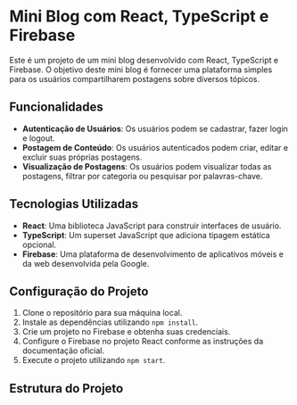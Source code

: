 # Mini Blog com React, TypeScript e Firebase

Este é um projeto de um mini blog desenvolvido com React, TypeScript e Firebase. O objetivo deste mini blog é fornecer uma plataforma simples para os usuários compartilharem postagens sobre diversos tópicos.

## Funcionalidades

- **Autenticação de Usuários**: Os usuários podem se cadastrar, fazer login e logout.
- **Postagem de Conteúdo**: Os usuários autenticados podem criar, editar e excluir suas próprias postagens.
- **Visualização de Postagens**: Os usuários podem visualizar todas as postagens, filtrar por categoria ou pesquisar por palavras-chave.

## Tecnologias Utilizadas

- **React**: Uma biblioteca JavaScript para construir interfaces de usuário.
- **TypeScript**: Um superset JavaScript que adiciona tipagem estática opcional.
- **Firebase**: Uma plataforma de desenvolvimento de aplicativos móveis e da web desenvolvida pela Google.

## Configuração do Projeto

1. Clone o repositório para sua máquina local.
2. Instale as dependências utilizando `npm install`.
3. Crie um projeto no Firebase e obtenha suas credenciais.
4. Configure o Firebase no projeto React conforme as instruções da documentação oficial.
5. Execute o projeto utilizando `npm start`.

## Estrutura do Projeto

